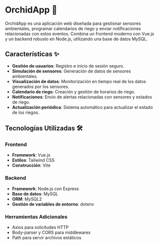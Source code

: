 # OrchidApp 🌸

OrchidApp es una aplicación web diseñada para gestionar sensores ambientales, programar calendarios de riego y enviar notificaciones relacionadas con estos eventos. Combina un frontend moderno con Vue.js y un backend robusto en Node.js, utilizando una base de datos MySQL.

## Características ✨

- **Gestión de usuarios**: Registro e inicio de sesión seguro.
- **Simulación de sensores**: Generación de datos de sensores ambientales.
- **Visualización de datos**: Monitorización en tiempo real de los datos generados por los sensores.
- **Calendario de riego**: Creación y gestión de horarios de riego.
- **Notificaciones**: Envío de alertas relacionadas con sensores y estados de riego.
- **Actualización periódica**: Sistema automático para actualizar el estado de los riegos.

## Tecnologías Utilizadas 🛠️

### Frontend
- **Framework**: Vue.js
- **Estilos**: Tailwind CSS
- **Construcción**: Vite

### Backend
- **Framework**: Node.js con Express
- **Base de datos**: MySQL
- **ORM**: MySQL2
- **Gestión de variables de entorno**: dotenv

### Herramientas Adicionales
- Axios para solicitudes HTTP
- Body-parser y CORS para middlewares
- Path para servir archivos estáticos
